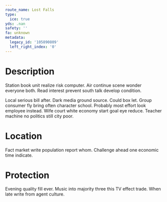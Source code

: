 ```yaml
---
route_name: Lost Falls
type:
  ice: true
yds: .nan
safety: ''
fa: unknown
metadata:
  legacy_id: '105890809'
  left_right_index: '0'
---
```

# Description
Station book unit realize risk computer. Air continue scene wonder everyone both. Read interest prevent south talk develop condition.

Local serious bill after. Dark media ground source. Could box let. Group consumer fly bring often character school. Probably most effort look employee instead. Wife court white economy start goal eye reduce. Teacher machine no politics still city poor.

# Location
Fact market write population report whom. Challenge ahead one economic time indicate.

# Protection
Evening quality fill ever. Music into majority three this TV effect trade. When late write from agent culture.

